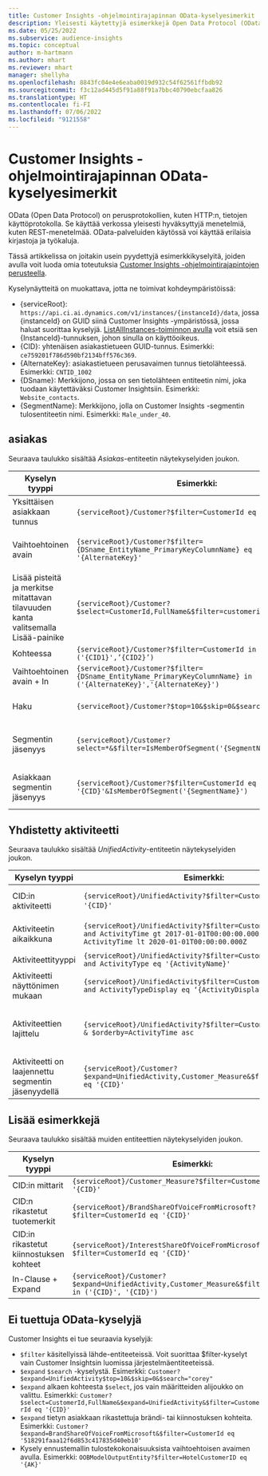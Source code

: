 ```yaml
---
title: Customer Insights -ohjelmointirajapinnan OData-kyselyesimerkit
description: Yleisesti käytettyjä esimerkkejä Open Data Protocol (OData) -protokollasta Customer Insights -ohjelmointirajapintojen kyselyille tietojen tarkistamista varten.
ms.date: 05/25/2022
ms.subservice: audience-insights
ms.topic: conceptual
author: m-hartmann
ms.author: mhart
ms.reviewer: mhart
manager: shellyha
ms.openlocfilehash: 8843fc04e4e6eaba0019d932c54f62561ffbdb92
ms.sourcegitcommit: f3c12ad445d5f91a88f91a7bbc40790ebcfaa826
ms.translationtype: HT
ms.contentlocale: fi-FI
ms.lasthandoff: 07/06/2022
ms.locfileid: "9121558"
---
```

# <a name="odata-query-examples-for-customer-insights-apis"></a>Customer Insights -ohjelmointirajapinnan OData-kyselyesimerkit

OData (Open Data Protocol) on perusprotokollien, kuten HTTP:n, tietojen käyttöprotokolla. Se käyttää verkossa yleisesti hyväksyttyjä menetelmiä, kuten REST-menetelmää. OData-palveluiden käytössä voi käyttää erilaisia kirjastoja ja työkaluja.

Tässä artikkelissa on joitakin usein pyydettyjä esimerkkikyselyitä, joiden avulla voit luoda omia toteutuksia [Customer Insights -ohjelmointirajapintojen perusteella](apis.md).

Kyselynäytteitä on muokattava, jotta ne toimivat kohdeympäristöissä: 

- {serviceRoot}: `https://api.ci.ai.dynamics.com/v1/instances/{instanceId}/data`, jossa {instanceId} on GUID siinä Customer Insights -ympäristössä, jossa haluat suorittaa kyselyjä. [ListAllInstances-toiminnon avulla](https://developer.ci.ai.dynamics.com/api-details#api=CustomerInsights&operation=Get-all-instances) voit etsiä sen {InstanceId}-tunnuksen, johon sinulla on käyttöoikeus.
- {CID}: yhtenäisen asiakastietueen GUID-tunnus. Esimerkki: `ce759201f786d590bf2134bff576c369`.
- {AlternateKey}: asiakastietueen perusavaimen tunnus tietolähteessä. Esimerkki: `CNTID_1002`
- {DSname}: Merkkijono, jossa on sen tietolähteen entiteetin nimi, joka tuodaan käytettäväksi Customer Insightsiin. Esimerkki: `Website_contacts`.
- {SegmentName}: Merkkijono, jolla on Customer Insights -segmentin tulosentiteetin nimi. Esimerkki: `Male_under_40`.

## <a name="customer"></a>asiakas

Seuraava taulukko sisältää *Asiakas*-entiteetin näytekyselyiden joukon.

|Kyselyn tyyppi |Esimerkki:  | Muistiinpano  |
|---------|---------|---------|
|Yksittäisen asiakkaan tunnus     | `{serviceRoot}/Customer?$filter=CustomerId eq '{CID}'`          |  |
|Vaihtoehtoinen avain    | `{serviceRoot}/Customer?$filter={DSname_EntityName_PrimaryKeyColumnName} eq '{AlternateKey}'`         |  Vaihtoehtoiset avaimet säilyvät yhtenäisessä asiakasentiteetissä       |
|Lisää pisteitä ja merkitse mitattavan tilavuuden kanta valitsemalla Lisää-painike   | `{serviceRoot}/Customer?$select=CustomerId,FullName&$filter=customerid eq '1'`        |         |
|Kohteessa    | `{serviceRoot}/Customer?$filter=CustomerId in ('{CID1}',’{CID2}’)`        |         |
|Vaihtoehtoinen avain + In   | `{serviceRoot}/Customer?$filter={DSname_EntityName_PrimaryKeyColumnName} in ('{AlternateKey}','{AlternateKey}')`         |         |
|Haku  | `{serviceRoot}/Customer?$top=10&$skip=0&$search="string"`        |   Palauttaa 10 ensimmäistä tulosta hakumerkkijonolle      |
|Segmentin jäsenyys  | `{serviceRoot}/Customer?select=*&$filter=IsMemberOfSegment('{SegmentName}')&$top=10`     | Palauttaa segmentointientiteetin rivien esimääritetyn määrän.      |
|Asiakkaan segmentin jäsenyys | `{serviceRoot}/Customer?$filter=CustomerId eq '{CID}'&IsMemberOfSegment('{SegmentName}')`     | Palauttaa asiakasprofiilin, jos hän on tietyn segmentin jäsen     |

## <a name="unified-activity"></a>Yhdistetty aktiviteetti

Seuraava taulukko sisältää *UnifiedActivity*-entiteetin näytekyselyiden joukon.

|Kyselyn tyyppi |Esimerkki:  | Muistiinpano  |
|---------|---------|---------|
|CID:in aktiviteetti     | `{serviceRoot}/UnifiedActivity?$filter=CustomerId eq '{CID}'`          | Luettelo tietyn asiakasprofiilin aktiviteeteista |
|Aktiviteetin aikaikkuna    | `{serviceRoot}/UnifiedActivity?$filter=CustomerId eq '{CID}' and ActivityTime gt 2017-01-01T00:00:00.000Z and ActivityTime lt 2020-01-01T00:00:00.000Z`     |  Asiakasprofiilin aktiviteetit aikavälillä       |
|Aktiviteettityyppi    |   `{serviceRoot}/UnifiedActivity?$filter=CustomerId eq '{CID}' and ActivityType eq '{ActivityName}'`        |         |
|Aktiviteetti näyttönimen mukaan     | `{serviceRoot}/UnifiedActivity$filter=CustomerId eq ‘{CID}’ and ActivityTypeDisplay eq ‘{ActivityDisplayName}’`        | |
|Aktiviteettien lajittelu    | `{serviceRoot}/UnifiedActivity?$filter=CustomerId eq ‘{CID}’ & $orderby=ActivityTime asc`     |  Aktiviteettien lajittelu nousevassa tai laskevassa järjestyksessä       |
|Aktiviteetti on laajennettu segmentin jäsenyydellä  |   `{serviceRoot}/Customer?$expand=UnifiedActivity,Customer_Measure&$filter=CustomerId eq '{CID}'`     |         |

## <a name="other-examples"></a>Lisää esimerkkejä

Seuraava taulukko sisältää muiden entiteettien näytekyselyiden joukon.

|Kyselyn tyyppi |Esimerkki:  | Muistiinpano  |
|---------|---------|---------|
|CID:in mittarit    | `{serviceRoot}/Customer_Measure?$filter=CustomerId eq '{CID}'`          |  |
|CID:n rikastetut tuotemerkit    | `{serviceRoot}/BrandShareOfVoiceFromMicrosoft?$filter=CustomerId eq '{CID}'`  |       |
|CID:in rikastetut kiinnostuksen kohteet    |   `{serviceRoot}/InterestShareOfVoiceFromMicrosoft?$filter=CustomerId eq '{CID}'`       |         |
|In-Clause + Expand     | `{serviceRoot}/Customer?$expand=UnifiedActivity,Customer_Measure&$filter=CustomerId in ('{CID}', '{CID}')`         | |

## <a name="not-supported-odata-queries"></a>Ei tuettuja OData-kyselyjä

Customer Insights ei tue seuraavia kyselyjä:

- `$filter` käsitellyissä lähde-entiteeteissä. Voit suorittaa $filter-kyselyt vain Customer Insightsin luomissa järjestelmäentiteeteissä.
- `$expand` `$search` -kyselystä. Esimerkki: `Customer?$expand=UnifiedActivity$top=10&$skip=0&$search="corey"`
- `$expand` alkaen kohteesta `$select`, jos vain määritteiden alijoukko on valittu. Esimerkki: `Customer?$select=CustomerId,FullName&$expand=UnifiedActivity&$filter=CustomerId eq '{CID}'`
- `$expand` tietyn asiakkaan rikastettuja brändi- tai kiinnostuksen kohteita. Esimerkki: `Customer?$expand=BrandShareOfVoiceFromMicrosoft&$filter=CustomerId eq '518291faaa12f6d853c417835d40eb10'`
- Kysely ennustemallin tulostekokonaisuuksista vaihtoehtoisen avaimen avulla. Esimerkki: `OOBModelOutputEntity?$filter=HotelCustomerID eq '{AK}'`
